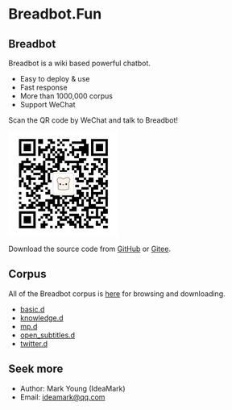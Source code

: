 # Breadbot.Fun

## Breadbot

Breadbot is a wiki based powerful chatbot.
* Easy to deploy & use
* Fast response
* More than 1000,000 corpus
* Support WeChat

Scan the QR code by WeChat and talk to Breadbot!

![QR](QR.jpg)

Download the source code from [GitHub](https://github.com/ideamark/breadbot) or [Gitee](https://gitee.com/ideamark/breadbot).

## Corpus

All of the Breadbot corpus is [here](https://github.com/ideamark/ideamark.github.io) for browsing and downloading.

* [basic.d](basic/index.md)
* [knowledge.d](knowledge/index.md)
* [mp.d](mp/index.md)
* [open_subtitles.d](open_subtitles/index.md)
* [twitter.d](twitter/index.md)

## Seek more

* Author: Mark Young (IdeaMark)
* Email: ideamark@qq.com

